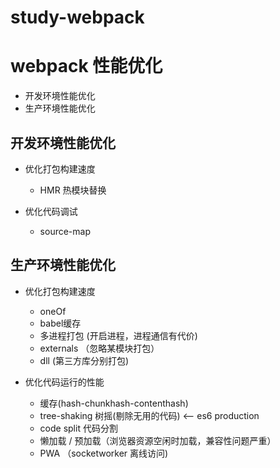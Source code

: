 # study-webpack

# webpack 性能优化
* 开发环境性能优化
* 生产环境性能优化

## 开发环境性能优化
* 优化打包构建速度
  - HMR 热模块替换

* 优化代码调试
  - source-map

## 生产环境性能优化
* 优化打包构建速度
  - oneOf
  - babel缓存
  - 多进程打包 (开启进程，进程通信有代价)
  - externals （忽略某模块打包）
  - dll (第三方库分别打包)

* 优化代码运行的性能
  - 缓存(hash-chunkhash-contenthash)
  - tree-shaking 树摇(剔除无用的代码) <-- es6 production
  - code split 代码分割
  - 懒加载 / 预加载（浏览器资源空闲时加载，兼容性问题严重）
  - PWA （socketworker 离线访问)